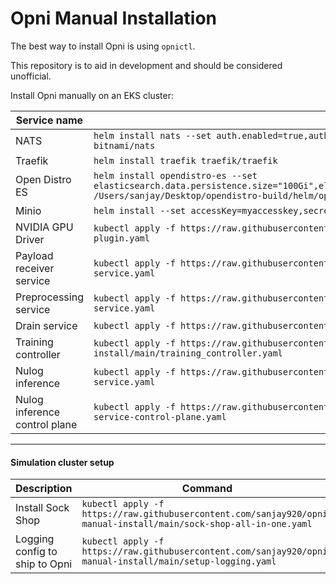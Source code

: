 # Opni Manual Installation

The best way to install Opni is using `opnictl`.

This repository is to aid in development and should be considered unofficial.

Install Opni manually on an EKS cluster:

| Service name                  | Command                                                                                                                                                                                                                         |
|-------------------------------|---------------------------------------------------------------------------------------------------------------------------------------------------------------------------------------------------------------------------------|
| NATS                          | `helm install nats --set auth.enabled=true,auth.password=VfU6TcAl9x,replicaCount=3,maxPayload=10485760 bitnami/nats`                                                                                                            |
| Traefik                       | `helm install traefik traefik/traefik`                                                                                                                                                                                          |
| Open Distro ES                | `helm install opendistro-es --set elasticsearch.data.persistence.size="100Gi",elasticsearch.client.replicas=3,elasticsearch.data.replicas=3 /Users/sanjay/Desktop/opendistro-build/helm/opendistro-es/opendistro-es-1.13.1.tgz` |
| Minio                         | `helm install --set accessKey=myaccesskey,secretKey=mysecretkey,persistence.size=50Gi minio minio/minio`                                                                                                                        |
| NVIDIA GPU Driver             | `kubectl apply -f https://raw.githubusercontent.com/sanjay920/opni-manual-install/main/nvidia-device-plugin.yaml`                                                                                                               |
| Payload receiver service      | `kubectl apply -f https://raw.githubusercontent.com/sanjay920/opni-manual-install/main/payload-receiver-service.yaml`                                                                                                           |
| Preprocessing service         | `kubectl apply -f https://raw.githubusercontent.com/sanjay920/opni-manual-install/main/preprocessing-service.yaml`                                                                                                              |
| Drain service                 | `kubectl apply -f https://raw.githubusercontent.com/sanjay920/opni-manual-install/main/drain-service.yaml`                                                                                                                      |
| Training controller           | `kubectl apply -f https://raw.githubusercontent.com/sanjay920/opni-manual-install/main/training_controller.yaml`                                                                                                                |
| Nulog inference               | `kubectl apply -f https://raw.githubusercontent.com/sanjay920/opni-manual-install/main/nulog-inference-service.yaml`                                                                                                            |
| Nulog inference control plane | `kubectl apply -f https://raw.githubusercontent.com/sanjay920/opni-manual-install/main/nulog-inference-service-control-plane.yaml`                                                                                              |


____
#### Simulation cluster setup

| Description                    | Command                                                                         |
|--------------------------------|---------------------------------------------------------------------------------|
| Install Sock Shop              | `kubectl apply -f https://raw.githubusercontent.com/sanjay920/opni-manual-install/main/sock-shop-all-in-one.yaml`    |
| Logging config to ship to Opni | `kubectl apply -f https://raw.githubusercontent.com/sanjay920/opni-manual-install/main/setup-logging.yaml`           |